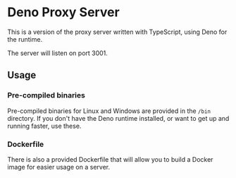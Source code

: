 # Deno Proxy Server

This is a version of the proxy server written with TypeScript, using Deno for the runtime.

The server will listen on port 3001.

## Usage

### Pre-compiled binaries

Pre-compiled binaries for Linux and Windows are provided in the `/bin` directory. If you don't have the Deno runtime installed, or want to get up and running faster, use these.

### Dockerfile

There is also a provided Dockerfile that will allow you to build a Docker image for easier usage on a server.
